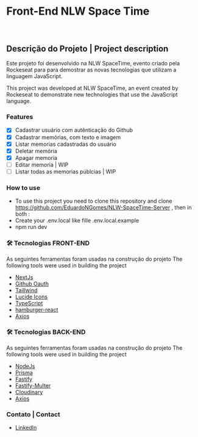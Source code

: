 # Front-End NLW Space Time

 <h1>
  <img alt="" title="#NextLevelWeek" src="https://i.imgur.com/ejJqbLB.png" />
 </h1>


## Descrição do Projeto | Project description 

<p>Este projeto foi desenvolvido na NLW SpaceTime, evento criado pela Rockeseat para para demostrar as novas tecnologias que utilizam a linguagem JavaScript.</p>
<p>This project was developed at NLW SpaceTime, an event created by Rockeseat to demonstrate new technologies that use the JavaScript language.</p>

### Features
- [x] Cadastrar usuário com autênticação do Github
- [x] Cadastrar memórias, com texto e imagem
- [x] Listar memorias cadastradas do usuário
- [x] Deletar memória
- [x] Apagar memoria 
- [ ] Editar memoria | WIP
- [ ] Listar todas as memorias públcias | WIP

### How to use
- To use this project you need to clone this repository and clone https://github.com/EduardoNGomes/NLW-SpaceTime-Server ,
  then in both : 
- Create your .env.local like fille .env.local.example 
- npm run dev

### 🛠 Tecnologias FRONT-END
As seguintes ferramentas foram usadas na construção do projeto
The following tools were used in building the project

- [NextJs](https://nextjs.org/)
- [Github Oauth](https://docs.github.com/en/apps/oauth-apps/building-oauth-apps/authorizing-oauth-apps)
- [Taillwind](https://tailwindcss.com/)
- [Lucide Icons](https://lucide.dev/)
- [TypeScript](https://www.typescriptlang.org/)
- [hamburger-react](https://hamburger-react.netlify.app/)
- [Axios](https://axios-http.com/ptbr/docs/urlencoded)

### 🛠 Tecnologias BACK-END
As seguintes ferramentas foram usadas na construção do projeto
The following tools were used in building the project

- [NodeJs](https://nodejs.org/en)
- [Prisma](https://www.prisma.io/)
- [Fastify](https://www.fastify.io/)
- [Fastify-Multer](https://www.npmjs.com/package/fastify-multer)
- [Cloudinary](https://cloudinary.com/)
- [Axios](https://axios-http.com/ptbr/docs/urlencoded)


### Contato | Contact

- [LinkedIn](https://www.linkedin.com/in/eduardo-n-gomes/)
